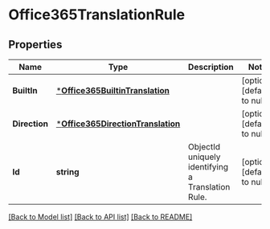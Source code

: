 # Office365TranslationRule

## Properties
Name | Type | Description | Notes
------------ | ------------- | ------------- | -------------
**BuiltIn** | [***Office365BuiltinTranslation**](Office365BuiltinTranslation.md) |  | [optional] [default to null]
**Direction** | [***Office365DirectionTranslation**](Office365DirectionTranslation.md) |  | [optional] [default to null]
**Id** | **string** | ObjectId uniquely identifying a Translation Rule. | [optional] [default to null]

[[Back to Model list]](../README.md#documentation-for-models) [[Back to API list]](../README.md#documentation-for-api-endpoints) [[Back to README]](../README.md)

